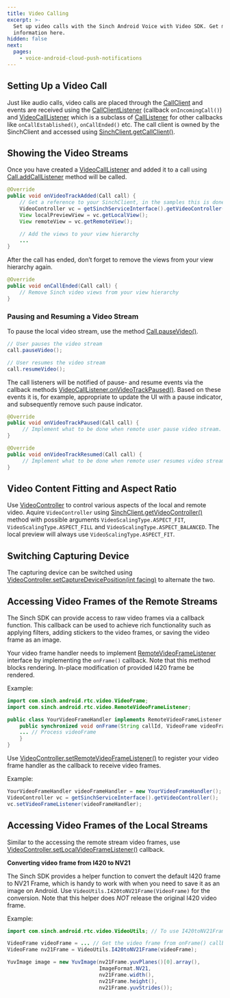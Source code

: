 ```yaml
---
title: Video Calling
excerpt: >-
  Set up video calls with the Sinch Android Voice with Video SDK. Get more
  information here.
hidden: false
next:
  pages:
    - voice-android-cloud-push-notifications
---
```


## Setting Up a Video Call

Just like audio calls, video calls are placed through the [CallClient](reference/com/sinch/android/rtc/calling/CallClient.html) and events are received using the [CallClientListener](reference/com/sinch/android/rtc/calling/CallClientListener.html) (callback `onIncomingCall()`) and [VideoCallListener](reference/com/sinch/android/rtc/video/VideoCallListener.html) which is a subclass of [CallListener](reference/com/sinch/android/rtc/calling/CallListener.html) for other callbacks like `onCallEstablished()`, `onCallEnded()` etc. The call client is owned by the SinchClient and accessed using [SinchClient.getCallClient()](reference/com/sinch/android/rtc/SinchClient.html).

## Showing the Video Streams

Once you have created a [VideoCallListener](reference/com/sinch/android/rtc/video/VideoCallListener.html) and added it to a call using [Call.addCallListener](reference/com/sinch/android/rtc/calling/Call.html) method will be called.

```java
@Override
public void onVideoTrackAdded(Call call) {
    // Get a reference to your SinchClient, in the samples this is done through the service interface:
    VideoController vc = getSinchServiceInterface().getVideoController();
    View localPreviewView = vc.getLocalView();
    View remoteView = vc.getRemoteView();

    // Add the views to your view hierarchy
    ...
}
```

After the call has ended, don’t forget to remove the views from your view hierarchy again.

```java
@Override
public void onCallEnded(Call call) {
    // Remove Sinch video views from your view hierarchy
}
```

### Pausing and Resuming a Video Stream

To pause the local video stream, use the method [Call.pauseVideo()](reference/com/sinch/android/rtc/calling/Call.html).

```java
// User pauses the video stream
call.pauseVideo();

// User resumes the video stream
call.resumeVideo();
```

The call listeners will be notified of pause- and resume events via the callback methods [VideoCallListener.onVideoTrackPaused()](reference/com/sinch/android/rtc/video/VideoCallListener.html). Based on these events it is, for example, appropriate to update the UI with a pause indicator, and subsequently remove such pause indicator.

```java
@Override
public void onVideoTrackPaused(Call call) {
     // Implement what to be done when remote user pause video stream.
}

@Override
public void onVideoTrackResumed(Call call) {
     // Implement what to be done when remote user resumes video stream.
}
```

## Video Content Fitting and Aspect Ratio

Use [VideoController](reference/com/sinch/android/rtc/video/VideoController.html) to control various aspects of the local and remote video. Aquire `VideoController` using [SinchClient.getVideoController()](reference/com/sinch/android/rtc/SinchClient.html) method with possible arguments `VideoScalingType.ASPECT_FIT`, `VideoScalingType.ASPECT_FILL` and `VideoScalingType.ASPECT_BALANCED`. The local preview will always use `VideoScalingType.ASPECT_FIT`.

## Switching Capturing Device

The capturing device can be switched using [VideoController.setCaptureDevicePosition(int facing)](reference/com/sinch/android/rtc/video/VideoController.html) to alternate the two.

## Accessing Video Frames of the Remote Streams

The Sinch SDK can provide access to raw video frames via a callback function. This callback can be used to achieve rich functionality such as applying filters, adding stickers to the video frames, or saving the video frame as an image.

Your video frame handler needs to implement [RemoteVideoFrameListener](reference/com/sinch/android/rtc/video/RemoteVideoFrameListener.html) interface by implementing the `onFrame()` callback. Note that this method blocks rendering. In-place modification of provided I420 frame be rendered. 

Example:

```java
import com.sinch.android.rtc.video.VideoFrame;
import com.sinch.android.rtc.video.RemoteVideoFrameListener;

public class YourVideoFrameHandler implements RemoteVideoFrameListener {
    public synchronized void onFrame(String callId, VideoFrame videoFrame) {
    ... // Process videoFrame
    }
}
```

Use [VideoController.setRemoteVideoFrameListener()](reference/com/sinch/android/rtc/video/VideoController.html) to register your video frame handler as the callback to receive video frames.

Example:

```java
YourVideoFrameHandler videoFrameHandler = new YourVideoFrameHandler();
VideoController vc = getSinchServiceInterface().getVideoController();
vc.setVideoFrameListener(videoFrameHandler);
```

## Accessing Video Frames of the Local Streams

Similar to the accessing the remote stream video frames, use [VideoController.setLocalVideoFrameListener()](reference/com/sinch/android/rtc/video/VideoController.html) callback.


**Converting video frame from I420 to NV21**

The Sinch SDK provides a helper function to convert the default I420 frame to NV21 Frame, which is handy to work with when you need to save it as an image on Android. Use `VideoUtils.I420toNV21Frame(VideoFrame)` for the conversion. Note that this helper does _NOT_ release the original I420 video frame.

Example:

```java
import com.sinch.android.rtc.video.VideoUtils; // To use I420toNV21Frame

VideoFrame videoFrame = ... // Get the video frame from onFrame() callback
VideoFrame nv21Frame = VideoUtils.I420toNV21Frame(videoFrame);

YuvImage image = new YuvImage(nv21Frame.yuvPlanes()[0].array(),
                              ImageFormat.NV21,
                              nv21Frame.width(),
                              nv21Frame.height(),
                              nv21Frame.yuvStrides());
```
